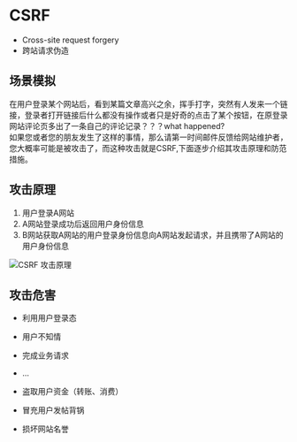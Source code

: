# CSRF  
* Cross-site request forgery
* 跨站请求伪造  
## 场景模拟  
在用户登录某个网站后，看到某篇文章高兴之余，挥手打字，突然有人发来一个链接，登录者打开链接后什么都没有操作或者只是好奇的点击了某个按钮，在原登录网站评论页多出了一条自己的评论记录？？？what happened?   
如果您或者您的朋友发生了这样的事情，那么请第一时间邮件反馈给网站维护者，您大概率可能是被攻击了，而这种攻击就是CSRF,下面逐步介绍其攻击原理和防范措施。
## 攻击原理    
1. 用户登录A网站
2. A网站登录成功后返回用户身份信息
3. B网站获取A网站的用户登录身份信息向A网站发起请求，并且携带了A网站的用户身份信息

![CSRF 攻击原理](https://github.com/doubone/javascript/blob/master/docs/images/CSRF%E6%94%BB%E5%87%BB%E5%8E%9F%E7%90%86.png "CSRF 攻击原理示意图")
## 攻击危害
* 利用用户登录态
* 用户不知情
* 完成业务请求
* ...

* 盗取用户资金（转账、消费）
* 冒充用户发帖背锅
* 损坏网站名誉